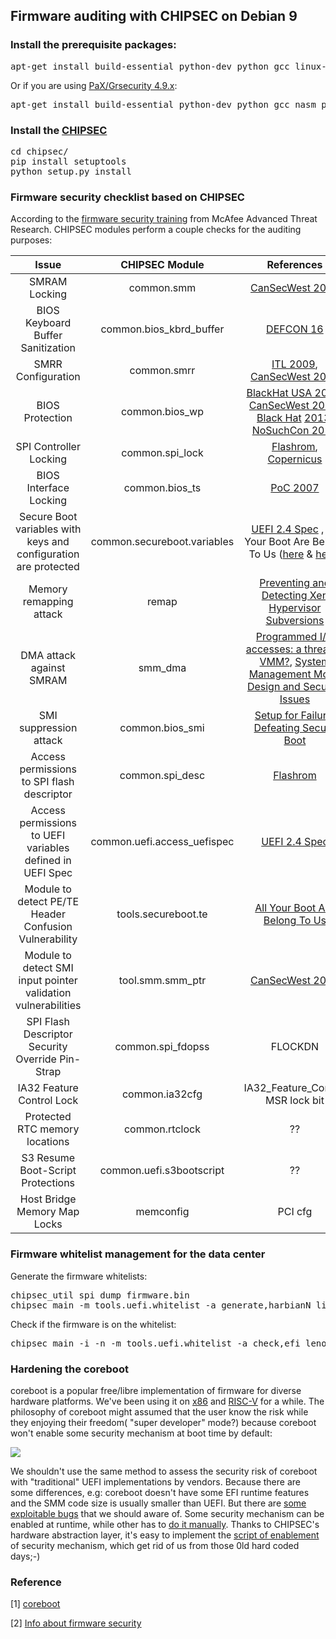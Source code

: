 ## Firmware auditing with CHIPSEC on Debian 9

### Install the prerequisite packages:
<pre>
apt-get install build-essential python-dev python gcc linux-headers-$(uname -r) nasm python-pip git
</pre>

Or if you are using [PaX/Grsecurity 4.9.x](https://github.com/minipli/linux-unofficial_grsec):
<pre>
apt-get install build-essential python-dev python gcc nasm python-pip git
</pre>

### Install the [CHIPSEC](https://github.com/chipsec/)
<pre>
cd chipsec/
pip install setuptools
python setup.py install
</pre>

### Firmware security checklist based on CHIPSEC

According to the [firmware security training](https://github.com/advanced-threat-research/firmware-security-training) from McAfee Advanced Threat Research. CHIPSEC modules perform a couple checks for the auditing purposes:

| Issue           | CHIPSEC Module    | References          |
|:---------------:|:-----------------:|:-------------------:|
| SMRAM Locking   | common.smm        | [CanSecWest 2006](http://www.ssi.gouv.fr/archive/fr/sciences/fichiers/lti/cansecwest2006-duflot.pdf)|
| BIOS Keyboard Buffer Sanitization | common.bios_kbrd_buffer | [DEFCON 16](http://www.slideshare.net/endrazine/defcon-16-bypassing-preboot-authentication-passwords-by-instrumenting-the-bios-keyboard-buffer-practical-low-level-attacks-against-x86-preboot-authentication-software) |
| SMRR Configuration | common.smrr | [ITL 2009](http://www.invisiblethingslab.com/resources/misc09/smm_cache_fun.pdf), [CanSecWest 2009](http://cansecwest.com/csw09/csw09-duflot.pdf) |
| BIOS Protection | common.bios_wp | [BlackHat USA 2009](http://www.blackhat.com/presentations/bh-usa-09/WOJTCZUK/BHUSA09-Wojtczuk-AtkIntelBios-SLIDES.pdf), [CanSecWest 2013](https://cansecwest.com/slides/2013/Evil%20Maid%20Just%20Got%20Angrier.pdf), [Black Hat](http://c7zero.info/stuff/Windows8SecureBoot_Bulygin-Furtak-Bazhniuk_BHUSA2013.pdf) [2013](https://www.blackhat.com/us-13/briefings.html), [NoSuchCon 2013](http://www.nosuchcon.org/talks/D2_01_Butterworth_BIOS_Chronomancy.pdf) |
| SPI Controller Locking | common.spi_lock | [Flashrom](http://www.flashrom.org/), [Copernicus](http://www.mitre.org/capabilities/cybersecurity/overview/cybersecurity-blog/copernicus-question-your-assumptions-about) |
| BIOS Interface Locking | common.bios_ts | [PoC 2007](http://powerofcommunity.net/poc2007/sunbing.pdf) |
| Secure Boot variables with keys and configuration are protected | common.secureboot.variables | [UEFI 2.4 Spec](http://uefi.org/) , All Your Boot Are Belong To Us ([here](https://cansecwest.com/slides/2014/AllYourBoot_csw14-intel-final.pdf) & [here](https://cansecwest.com/slides/2014/AllYourBoot_csw14-mitre-final.pdf)) |
| Memory remapping attack | remap | [Preventing and Detecting Xen Hypervisor Subversions](http://www.invisiblethingslab.com/resources/bh08/part2-full.pdf) |
| DMA attack against SMRAM | smm_dma | [Programmed I/O accesses: a threat to VMM?](http://www.ssi.gouv.fr/archive/fr/sciences/fichiers/lti/pacsec2007-duflot-papier.pdf), [System Management Mode Design and Security Issues](http://www.ssi.gouv.fr/uploads/IMG/pdf/IT_Defense_2010_final.pdf) |
| SMI suppression attack | common.bios_smi | [Setup for Failure: Defeating Secure Boot](https://www.hackinparis.com/sites/hackinparis.com/files/JohnButterworth.pdf) |
| Access permissions to SPI flash descriptor | common.spi_desc | [Flashrom](http://www.flashrom.org/) |
| Access permissions to UEFI variables defined in UEFI Spec | common.uefi.access_uefispec | [UEFI 2.4 Spec](http://uefi.org/) |
| Module to detect PE/TE Header Confusion Vulnerability | tools.secureboot.te | [All Your Boot Are Belong To Us](https://cansecwest.com/slides/2014/AllYourBoot_csw14-intel-final.pdf) |
| Module to detect SMI input pointer validation vulnerabilities | tool.smm.smm_ptr | [CanSecWest 2015](https://cansecwest.com/slides/2015/A%20New%20Class%20of%20Vulnin%20SMI%20-%20Andrew%20Furtak.pdf) |
| SPI Flash Descriptor Security Override Pin-Strap | common.spi_fdopss | FLOCKDN |
| IA32 Feature Control Lock | common.ia32cfg | IA32_Feature_Control MSR lock bit |
| Protected RTC memory locations | common.rtclock | ?? |
| S3 Resume Boot-Script Protections | common.uefi.s3bootscript | ?? |
| Host Bridge Memory Map Locks | memconfig | PCI cfg |


### Firmware whitelist management for the data center

Generate the firmware whitelists:
<pre>
chipsec_util spi dump firmware.bin
chipsec_main -m tools.uefi.whitelist -a generate,harbianN_list.json,firmware.bin
</pre>

Check if the firmware is on the whitelist:
<pre>
chipsec_main -i -n -m tools.uefi.whitelist -a check,efi_lenovo.json,/fw-content/9sjt91a.img
</pre>


### Hardening the coreboot

coreboot is a popular free/libre implementation of firmware for diverse hardware platforms. We've been using it on [x86](https://github.com/hardenedlinux/hardenedlinux_profiles/tree/master/coreboot) and [RISC-V](https://github.com/hardenedlinux/embedded-iot_profile/tree/master/docs/riscv) for a while. The philosophy of coreboot might assumed that the user know the risk while they enjoying their freedom( "super developer" mode?) because coreboot won't enable some security mechanism at boot time by default:

![](https://pbs.twimg.com/media/DGEaPmEUQAAuP8u.jpg:large)

We shouldn't use the same method to assess the security risk of coreboot with "traditional" UEFI implementations by vendors. Because there are some differences, e.g: coreboot doesn't have some EFI runtime features and the SMM code size is usually smaller than UEFI. But there are [some exploitable bugs](https://recon.cx/2017/montreal/resources/slides/RECON-MTL-2017-DiggingIntoTheCoreOfBoot.pdf) that we should aware of. Some security mechanism can be enabled at runtime, while other has to [do it manually](https://github.com/hardenedlinux/Debian-GNU-Linux-Profiles/blob/master/scripts/harbian_fw/hardened-coreboot.patch). Thanks to CHIPSEC's hardware abstraction layer, it's easy to implement the [script of enablement](https://github.com/hardenedlinux/Debian-GNU-Linux-Profiles/blob/master/scripts/harbian_fw/fw_hardening_runtime.py) of security mechanism, which get rid of us from those 0ld hard coded days;-)


### Reference

[1] [coreboot](https://www.coreboot.org/)

[2] [Info about firmware security](https://github.com/hardenedlinux/firmware-anatomy/blob/master/hack_ME/firmware_security.md)
